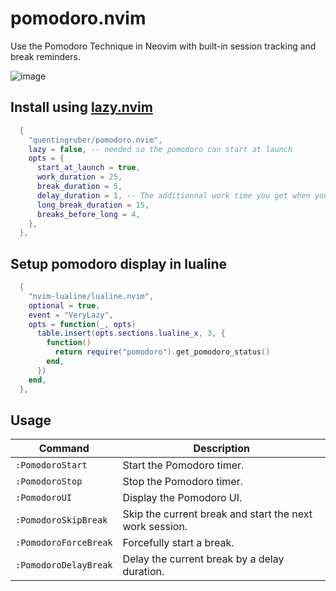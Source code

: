 # pomodoro.nvim

Use the Pomodoro Technique in Neovim with built-in session tracking and break reminders.

![image](https://github.com/user-attachments/assets/71b3b980-4d4a-433f-b847-689794c35709)

## Install using [lazy.nvim](https://github.com/folke/lazy.nvim)

```lua
  {
    "quentingruber/pomodoro.nvim",
    lazy = false, -- needed so the pomodoro can start at launch
    opts = {
      start_at_launch = true,
      work_duration = 25,
      break_duration = 5,
      delay_duration = 1, -- The additionnal work time you get when you delay a break
      long_break_duration = 15,
      breaks_before_long = 4,
    },
  },

```

## Setup pomodoro display in lualine

```lua
  {
    "nvim-lualine/lualine.nvim",
    optional = true,
    event = "VeryLazy",
    opts = function(_, opts)
      table.insert(opts.sections.lualine_x, 3, {
        function()
          return require("pomodoro").get_pomodoro_status()
        end,
      })
    end,
  },

```

## Usage

| Command               | Description                                             |
| --------------------- | ------------------------------------------------------- |
| `:PomodoroStart`      | Start the Pomodoro timer.                               |
| `:PomodoroStop`       | Stop the Pomodoro timer.                                |
| `:PomodoroUI`         | Display the Pomodoro UI.                                |
| `:PomodoroSkipBreak`  | Skip the current break and start the next work session. |
| `:PomodoroForceBreak` | Forcefully start a break.                               |
| `:PomodoroDelayBreak` | Delay the current break by a delay duration.            |
